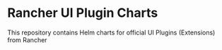 # Rancher UI Plugin Charts

This repository contains Helm charts for official UI Plugins (Extensions) from Rancher




